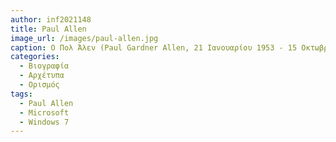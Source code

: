 ```yaml
---
author: inf2021148
title: Paul Allen
image_url: /images/paul-allen.jpg
caption: Ο Πολ Άλεν (Paul Gardner Allen, 21 Ιανουαρίου 1953 - 15 Οκτωβρίου 2018) ήταν Αμερικανός επιχειρηματίας, επενδυτής και ευεργέτης-φιλάνθρωπος. Το 1975 ίδρυσε, μαζί με τον Μπιλ Γκέιτς, την εταιρεία τεχνολογίας Microsoft.
categories:
  - Βιογραφία
  - Αρχέτυπα
  - Ορισμός
tags:
  - Paul Allen
  - Microsoft
  - Windows 7
---
```

